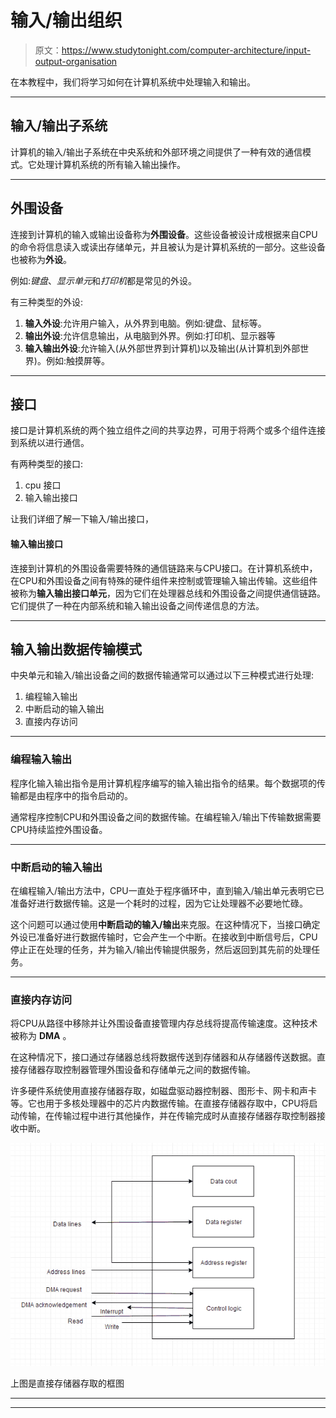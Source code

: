 # 输入/输出组织

> 原文：<https://www.studytonight.com/computer-architecture/input-output-organisation>

在本教程中，我们将学习如何在计算机系统中处理输入和输出。

* * *

## 输入/输出子系统

计算机的输入/输出子系统在中央系统和外部环境之间提供了一种有效的通信模式。它处理计算机系统的所有输入输出操作。

* * *

## 外围设备

连接到计算机的输入或输出设备称为**外围设备**。这些设备被设计成根据来自CPU的命令将信息读入或读出存储单元，并且被认为是计算机系统的一部分。这些设备也被称为**外设**。

例如:*键盘*、*显示单元*和*打印机*都是常见的外设。

有三种类型的外设:

1.  **输入外设**:允许用户输入，从外界到电脑。例如:键盘、鼠标等。
2.  **输出外设**:允许信息输出，从电脑到外界。例如:打印机、显示器等
3.  **输入输出外设**:允许输入(从外部世界到计算机)以及输出(从计算机到外部世界)。例如:触摸屏等。

* * *

## 接口

接口是计算机系统的两个独立组件之间的共享边界，可用于将两个或多个组件连接到系统以进行通信。

有两种类型的接口:

1.  cpu 接口
2.  输入输出接口

让我们详细了解一下输入/输出接口，

#### 输入输出接口

连接到计算机的外围设备需要特殊的通信链路来与CPU接口。在计算机系统中，在CPU和外围设备之间有特殊的硬件组件来控制或管理输入输出传输。这些组件被称为**输入输出接口单元**，因为它们在处理器总线和外围设备之间提供通信链路。它们提供了一种在内部系统和输入输出设备之间传递信息的方法。

* * *

## 输入输出数据传输模式

中央单元和输入/输出设备之间的数据传输通常可以通过以下三种模式进行处理:

1.  编程输入输出
2.  中断启动的输入输出
3.  直接内存访问

* * *

### 编程输入输出

程序化输入输出指令是用计算机程序编写的输入输出指令的结果。每个数据项的传输都是由程序中的指令启动的。

通常程序控制CPU和外围设备之间的数据传输。在编程输入/输出下传输数据需要CPU持续监控外围设备。

* * *

### 中断启动的输入输出

在编程输入/输出方法中，CPU一直处于程序循环中，直到输入/输出单元表明它已准备好进行数据传输。这是一个耗时的过程，因为它让处理器不必要地忙碌。

这个问题可以通过使用**中断启动的输入/输出**来克服。在这种情况下，当接口确定外设已准备好进行数据传输时，它会产生一个中断。在接收到中断信号后，CPU停止正在处理的任务，并为输入/输出传输提供服务，然后返回到其先前的处理任务。

* * *

### 直接内存访问

将CPU从路径中移除并让外围设备直接管理内存总线将提高传输速度。这种技术被称为 **DMA** 。

在这种情况下，接口通过存储器总线将数据传送到存储器和从存储器传送数据。直接存储器存取控制器管理外围设备和存储单元之间的数据传输。

许多硬件系统使用直接存储器存取，如磁盘驱动器控制器、图形卡、网卡和声卡等。它也用于多核处理器中的芯片内数据传输。在直接存储器存取中，CPU将启动传输，在传输过程中进行其他操作，并在传输完成时从直接存储器存取控制器接收中断。

![Input/Output Organisation](img/c2b19a42e1c91a9c22a061fc943cf417.png)

上图是直接存储器存取的框图

* * *

* * *